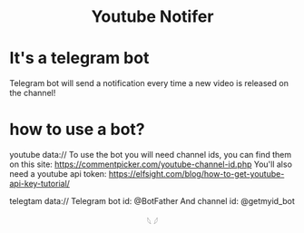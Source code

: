 <h1 align="center">Youtube Notifer</h1>

# It's a telegram bot
Telegram bot will send a notification every time a new video is released on the channel!

# how to use a bot?
  youtube data://
    To use the bot you will need channel ids, you can find them on this site: https://commentpicker.com/youtube-channel-id.php
    You'll also need a youtube api token: https://elfsight.com/blog/how-to-get-youtube-api-key-tutorial/
    
  telegtam data://
    Telegram bot id: @BotFather
    And channel id: @getmyid_bot

<p align="center">
𓆩 𓆪

